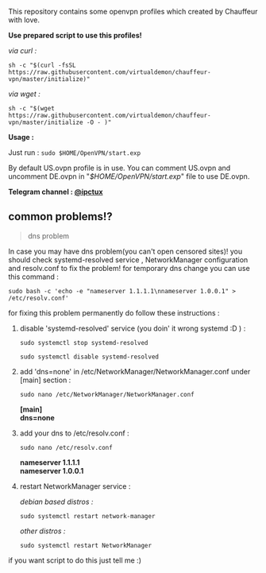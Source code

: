 This repository contains some openvpn profiles which created by Chauffeur with love.

**Use prepared script to use this profiles!**

*via curl :* 
 
`sh -c "$(curl -fsSL https://raw.githubusercontent.com/virtualdemon/chauffeur-vpn/master/initialize)"`

*via wget :*

`sh -c "$(wget  https://raw.githubusercontent.com/virtualdemon/chauffeur-vpn/master/initialize -O - )"`

**Usage :**

Just run : `sudo $HOME/OpenVPN/start.exp`

By default US.ovpn profile is in use. You can comment US.ovpn and uncomment DE.ovpn in "*$HOME/OpenVPN/start.exp*" file to use DE.ovpn.

**Telegram channel : [@ipctux](https://t.me/ipctux)**

## common problems!?

> dns problem

In case you may have dns problem(you can't open censored sites)! you should check systemd-resolved service , NetworkManager configuration and resolv.conf to fix the problem! for temporary dns change you can use this command : 

`sudo bash -c 'echo -e "nameserver 1.1.1.1\nnameserver 1.0.0.1" > /etc/resolv.conf'`

for fixing this problem permanently  do follow these instructions : 

 1. disable 'systemd-resolved' service (you doin' it wrong systemd :D ) : 
	
	`sudo systemctl stop systemd-resolved`
	
	`sudo systemctl disable systemd-resolved`
	
 2. add 'dns=none' in /etc/NetworkManager/NetworkManager.conf under [main] section :
	
	`sudo nano /etc/NetworkManager/NetworkManager.conf`  
	
	**[main]  
	 dns=none**
	      
 3. add your dns to /etc/resolv.conf :
	
	`sudo nano /etc/resolv.conf`  
	
	**nameserver 1.1.1.1  
	      nameserver 1.0.0.1**
 
 4. restart NetworkManager service :  	      
	
	*debian based distros :*
	
	`sudo systemctl restart network-manager`
	
	*other distros :*
	
	`sudo systemctl restart NetworkManager`
	
if you want script to do this just tell me :) 

